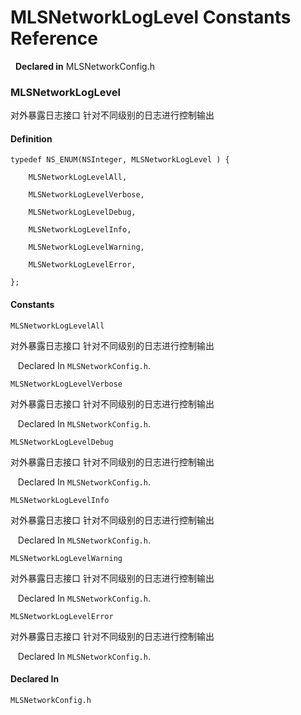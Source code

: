 # MLSNetworkLogLevel Constants Reference

&nbsp;&nbsp;**Declared in** MLSNetworkConfig.h  

### MLSNetworkLogLevel

对外暴露日志接口
针对不同级别的日志进行控制输出

#### Definition
    typedef NS_ENUM(NSInteger, MLSNetworkLogLevel ) {   
        
        MLSNetworkLogLevelAll,
        
        MLSNetworkLogLevelVerbose,
        
        MLSNetworkLogLevelDebug,
        
        MLSNetworkLogLevelInfo,
        
        MLSNetworkLogLevelWarning,
        
        MLSNetworkLogLevelError,
        
    };

#### Constants

<a name="" title="MLSNetworkLogLevelAll"></a><code>MLSNetworkLogLevelAll</code>

对外暴露日志接口
针对不同级别的日志进行控制输出

&nbsp;&nbsp;&nbsp;Declared In `MLSNetworkConfig.h`.

<a name="" title="MLSNetworkLogLevelVerbose"></a><code>MLSNetworkLogLevelVerbose</code>

对外暴露日志接口
针对不同级别的日志进行控制输出

&nbsp;&nbsp;&nbsp;Declared In `MLSNetworkConfig.h`.

<a name="" title="MLSNetworkLogLevelDebug"></a><code>MLSNetworkLogLevelDebug</code>

对外暴露日志接口
针对不同级别的日志进行控制输出

&nbsp;&nbsp;&nbsp;Declared In `MLSNetworkConfig.h`.

<a name="" title="MLSNetworkLogLevelInfo"></a><code>MLSNetworkLogLevelInfo</code>

对外暴露日志接口
针对不同级别的日志进行控制输出

&nbsp;&nbsp;&nbsp;Declared In `MLSNetworkConfig.h`.

<a name="" title="MLSNetworkLogLevelWarning"></a><code>MLSNetworkLogLevelWarning</code>

对外暴露日志接口
针对不同级别的日志进行控制输出

&nbsp;&nbsp;&nbsp;Declared In `MLSNetworkConfig.h`.

<a name="" title="MLSNetworkLogLevelError"></a><code>MLSNetworkLogLevelError</code>

对外暴露日志接口
针对不同级别的日志进行控制输出

&nbsp;&nbsp;&nbsp;Declared In `MLSNetworkConfig.h`.

#### Declared In
`MLSNetworkConfig.h`

